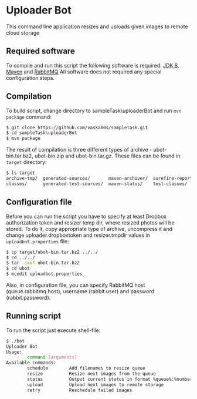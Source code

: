 # Uploader Bot

This command line application resizes and uploads given images to remote cloud storage

## Required software

To compile and run this script the following software is required: 
[JDK 8](http://www.oracle.com/technetwork/java/javase/downloads/jdk8-downloads-2133151.html), 
[Maven](http://maven.apache.org/download.cgi) and [RabbitMQ](https://www.rabbitmq.com/download.html)
All software does not required any special configuration steps. 

## Compilation

To build script, change directory to sampleTask\uploaderBot and run ```mvn package``` command: 
```sh
$ git clone https://github.com/vaska80s/sampleTask.git
$ cd sampleTask\uploaderBot
$ mvn package
```
The result of compilation is three different types of archive - ubot-bin.tar.bz2, ubot-bin.zip and ubot-bin.tar.gz. These files can be found in ```target``` directory:

```sh
$ ls target
archive-tmp/  generated-sources/       maven-archiver/  surefire-reports/  ubot-bin.tar.bz2  ubot-bin.zip
classes/      generated-test-sources/  maven-status/    test-classes/      ubot-bin.tar.gz   ubot.jar
```

## Configuration file

Before you can run the script you have to specify at least Dropbox authorization token and resizer temp dir, where resized photos will be stored. To do it, copy appropriate type of archive, uncompress it and change uploader.dropboxtoken and resizer.tmpdir values in ```uploadbot.properties``` file:

```sh
$ cp target/ubot-bin.tar.bz2 ../../ 
$ cd ../../
$ tar -jxvf ubot-bin.tar.bz2
$ cd ubot
$ mcedit uploadbot.properties
```

Also, in configuration file, you can specify RabbitMQ host (queue.rabbitmq.host), username (rabbit.user) and password (rabbit.password).

## Running script

To run the script just execute shell-file:

```sh
$ ./bot
Uploader Bot
Usage:
        command [arguments]
Available commands:
        schedule        Add filenames to resize queue
        resize          Resize next images from the queue
        status          Output current status in format %queue%:%number_of_images%
        upload          Upload next images to remote storage
        retry           Reschedule failed images

```